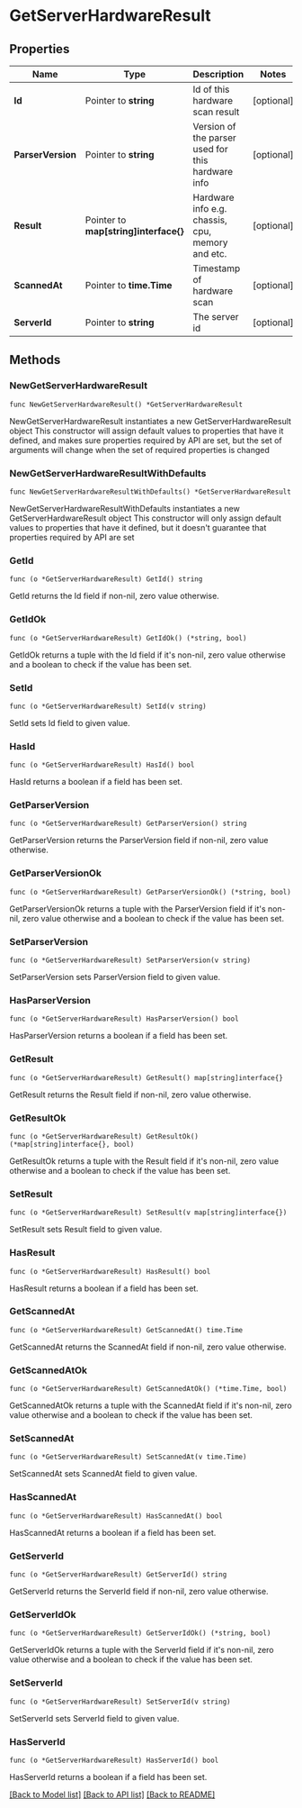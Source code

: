 # GetServerHardwareResult

## Properties

Name | Type | Description | Notes
------------ | ------------- | ------------- | -------------
**Id** | Pointer to **string** | Id of this hardware scan result | [optional] 
**ParserVersion** | Pointer to **string** | Version of the parser used for this hardware info | [optional] 
**Result** | Pointer to **map[string]interface{}** | Hardware info e.g. chassis, cpu, memory and etc. | [optional] 
**ScannedAt** | Pointer to **time.Time** | Timestamp of hardware scan | [optional] 
**ServerId** | Pointer to **string** | The server id | [optional] 

## Methods

### NewGetServerHardwareResult

`func NewGetServerHardwareResult() *GetServerHardwareResult`

NewGetServerHardwareResult instantiates a new GetServerHardwareResult object
This constructor will assign default values to properties that have it defined,
and makes sure properties required by API are set, but the set of arguments
will change when the set of required properties is changed

### NewGetServerHardwareResultWithDefaults

`func NewGetServerHardwareResultWithDefaults() *GetServerHardwareResult`

NewGetServerHardwareResultWithDefaults instantiates a new GetServerHardwareResult object
This constructor will only assign default values to properties that have it defined,
but it doesn't guarantee that properties required by API are set

### GetId

`func (o *GetServerHardwareResult) GetId() string`

GetId returns the Id field if non-nil, zero value otherwise.

### GetIdOk

`func (o *GetServerHardwareResult) GetIdOk() (*string, bool)`

GetIdOk returns a tuple with the Id field if it's non-nil, zero value otherwise
and a boolean to check if the value has been set.

### SetId

`func (o *GetServerHardwareResult) SetId(v string)`

SetId sets Id field to given value.

### HasId

`func (o *GetServerHardwareResult) HasId() bool`

HasId returns a boolean if a field has been set.

### GetParserVersion

`func (o *GetServerHardwareResult) GetParserVersion() string`

GetParserVersion returns the ParserVersion field if non-nil, zero value otherwise.

### GetParserVersionOk

`func (o *GetServerHardwareResult) GetParserVersionOk() (*string, bool)`

GetParserVersionOk returns a tuple with the ParserVersion field if it's non-nil, zero value otherwise
and a boolean to check if the value has been set.

### SetParserVersion

`func (o *GetServerHardwareResult) SetParserVersion(v string)`

SetParserVersion sets ParserVersion field to given value.

### HasParserVersion

`func (o *GetServerHardwareResult) HasParserVersion() bool`

HasParserVersion returns a boolean if a field has been set.

### GetResult

`func (o *GetServerHardwareResult) GetResult() map[string]interface{}`

GetResult returns the Result field if non-nil, zero value otherwise.

### GetResultOk

`func (o *GetServerHardwareResult) GetResultOk() (*map[string]interface{}, bool)`

GetResultOk returns a tuple with the Result field if it's non-nil, zero value otherwise
and a boolean to check if the value has been set.

### SetResult

`func (o *GetServerHardwareResult) SetResult(v map[string]interface{})`

SetResult sets Result field to given value.

### HasResult

`func (o *GetServerHardwareResult) HasResult() bool`

HasResult returns a boolean if a field has been set.

### GetScannedAt

`func (o *GetServerHardwareResult) GetScannedAt() time.Time`

GetScannedAt returns the ScannedAt field if non-nil, zero value otherwise.

### GetScannedAtOk

`func (o *GetServerHardwareResult) GetScannedAtOk() (*time.Time, bool)`

GetScannedAtOk returns a tuple with the ScannedAt field if it's non-nil, zero value otherwise
and a boolean to check if the value has been set.

### SetScannedAt

`func (o *GetServerHardwareResult) SetScannedAt(v time.Time)`

SetScannedAt sets ScannedAt field to given value.

### HasScannedAt

`func (o *GetServerHardwareResult) HasScannedAt() bool`

HasScannedAt returns a boolean if a field has been set.

### GetServerId

`func (o *GetServerHardwareResult) GetServerId() string`

GetServerId returns the ServerId field if non-nil, zero value otherwise.

### GetServerIdOk

`func (o *GetServerHardwareResult) GetServerIdOk() (*string, bool)`

GetServerIdOk returns a tuple with the ServerId field if it's non-nil, zero value otherwise
and a boolean to check if the value has been set.

### SetServerId

`func (o *GetServerHardwareResult) SetServerId(v string)`

SetServerId sets ServerId field to given value.

### HasServerId

`func (o *GetServerHardwareResult) HasServerId() bool`

HasServerId returns a boolean if a field has been set.


[[Back to Model list]](../README.md#documentation-for-models) [[Back to API list]](../README.md#documentation-for-api-endpoints) [[Back to README]](../README.md)


